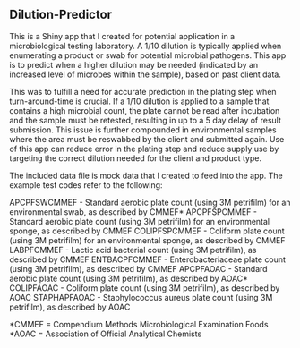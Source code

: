 ## Dilution-Predictor

This is a Shiny app that I created for potential application in a microbiological testing laboratory.
A 1/10 dilution is typically applied when enumerating a product or swab for potential microbial pathogens.
This app is to predict when a higher dilution may be needed (indicated by an increased level of microbes within the sample),
based on past client data.

This was to fulfill a need for accurate prediction in the plating step when turn-around-time is crucial. 
If a 1/10 dilution is applied to a sample that contains a high microbial count, 
the plate cannot be read after incubation and the sample must be retested, resulting in up to a 5 day delay of result submission.
This issue is further compounded in environmental samples where the area must be reswabbed by the client and submitted again.
Use of this app can reduce error in the plating step and reduce supply use by targeting the correct dilution needed for the client and product type.

The included data file is mock data that I created to feed into the app.
The example test codes refer to the following:

APCPFSWCMMEF - Standard aerobic plate count (using 3M petrifilm) for an environmental swab, as described by CMMEF*
APCPFSPCMMEF - Standard aerobic plate count (using 3M petrifilm) for an environmental sponge, as described by CMMEF
COLIPFSPCMMEF - Coliform plate count (using 3M petrifilm) for an environmental sponge, as described by CMMEF
LABPFCMMEF - Lactic acid bacterial count (using 3M petrifilm), as described by CMMEF
ENTBACPFCMMEF - Enterobacteriaceae plate count (using 3M petrifilm), as described by CMMEF
APCPFAOAC - Standard aerobic plate count (using 3M petrifilm), as described by AOAC*
COLIPFAOAC - Coliform plate count (using 3M petrifilm), as described by AOAC
STAPHAPFAOAC - Staphylococcus aureus plate count (using 3M petrifilm), as described by AOAC

*CMMEF = Compendium Methods Microbiological Examination Foods
*AOAC = Association of Official Analytical Chemists
